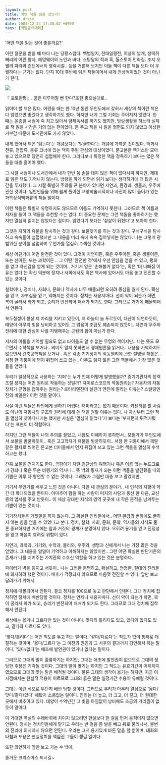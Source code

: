 ```yaml
---
layout: post
title: 어떤 책을 읽을 것인가?
author: drkim
date: 2003-12-24 17:30:02 +0900
tags: [깨달음의대화]
---
```


  '어떤 책을 읽는 것이 좋을까요?'


이런 질문을 받을 때 마다 나는 당황스럽다. 백범일지, 전태일평전, 이상의 날개, 생떽쥐뻬리의 어린 왕자, 헤밍웨이의 노인과 바다, 스탕달의 적과 흑, 톨스토이 민화집. 조지 오웰의 파리와 런던에서의 영락시절.. 등을 거론해 보지만 이들 책이 다른 책들 보다 더 우월하다는 근거는 없다. 단지 10대 후반에 읽은 책들이어서 내게 인상적이었던 것이 아닌가 한다. 


  ![](http://drkimz.com/technote/board/KDR/upimg/1072169349.jpg)


  『 포토만평』..꿈은 이루어질 뻔 한다?또한 좋으실대로..


읽어야 할 책은 많다. 어렸을 때는 한 10년 동안 무인도에서 갖혀서 세상의 책이란 책은 다 읽었으면 좋겠다고 생각하기도 했다. 하지만 내게 그럴 기회는 주어지지 않았다. 한 때는 온종일 서점에 죽 치고 앉아서 얌체독서를 하기도 했지만, 방랑생활을 하느라 실제로 책 읽을 시간은 거의 없는 편이었다. 돈 주고 책을 사 읽을 형편도 되지 않았고 이상한 거부감 때문에 도서관에도 가지 않았다. 

내게 있어서 책은 '읽는다'는 개념보다는 '발굴한다'는 개념에 가까운 것이었다. 백과사전류, 전집류, 총류 코너에 있는 책이 주된 관심의 대상이었다. 문고본은 엑기스만 모아놓고 있으므로 당연히 섭렵해야 한다. 그러다보니 특정한 책을 정독하기 보다는 많은 책들을 대충 훑어야 했다. 

그 시절 서점이나 도서관에서 내가 한번 쯤 손을 대지 않은 책이 없다시피 하지만, 제대로 읽은 책도 기억나지 않는다. 방랑을 하게 되면서 읽기 보다는 생각하기에 더 많은 시간을 투자했다. 그 시절 특별히 주의를 끈 분야가 있다면 자연과, 환경과, 생물과, 우주에 관한 것이다. 일반인들을 위해 쉽게 풀이한 교양학술서적이나 사진이 많이 들어가 있는 과학상식백과류의 책들 말이다. 

이런 책들은 특별히 유명하지도 않으므로 이름도 기억하지 못한다. 그러므로 책 이름과 저자를 들어 그 책들을 추천할 수는 없다. 더 중요한 문제는 그런 책들을 좋아하기는 했지만 열심히 읽지는 않았다는 점이다. 읽었다기 보다는 '샅샅이 뒤졌다'고 보아야 한다. 

그것은 지하의 유물을 탐사하는 것과 같다. 보물찾기를 하는 것과 같다. 구석구석을 탐사하고 속속들이 섭렵했지만 그 내용을 머리 속에 속속 집어넣지는 않았다. 나는 그렇게 광범위한 분야를 섭렵하며 무언가를 열심히 수색한 것이다. 

세상 어딘가에 어떤 완전한 것이 있다. 그것이 자연이든, 혹은 우주이든, 혹은 생물이든, 또는 신이든, 또는 과학이든 .. 그 어떤 '완전한 것'에서 우선 안심을 얻을 수 있고, 평화를 얻고 자신감을 얻게 되는 것이며.. 거기서 얻은 '손해볼거 없다'는, 혹은 '더 나빠질 이유는 없다'는 확신 덕분에 정치나 사회에서도 혹은 역사에 있어서도 마음 놓고 전진할 수 있는 것이다.

철학이나, 정치나, 사회나, 문화나 역사에 너무 매몰되면 오히려 중심을 잃게 된다. 확신을 잃고, 자부심을 잃고, 약해지는 것이다. 정치는 새옹지마다. 선이 악이 되는가 하면, 복이 굴러서 화가 되고, 승리가 반전되어 패배가 되기도 한다. 그러므로 거기에 매몰되어서 안된다. 

북두칠성이 항상 제 자리를 지키고 있듯이, 저 하늘이 늘 푸르듯이, 태산이 의연하듯이, 태양이 아무리 빛을 낭비하고 있어도 그 밝음이 조금도 훼손되지 않듯이.. 자연과 우주와 진리에 대한 관심이 나를 지탱해주는 근원의 힘이 아닌가 한다. 

저자의 이름을 기억할 필요도 없고 타이틀도 알 수 없는 무명의 책이지만.. 나는 뜻도 모르면서 수학책을 보거나.. 의미도 알지 못하면서 경제원론을 읽거나.. 내용을 기억하지도 않으면서 건축공학책을 보거나.. 혹은 각종 기기장치의 작동원리에 관한 설명을 해놓은.. 서점 한 귀퉁이에 먼지 뒤집어 쓰고 있는.. 아무도 읽지 않은 그런 책들에서 가장 많은 것들을 얻었다. 

우리가 일상적으로 사용하는 '지퍼'는 누가 언제 어떻게 발명했을까? 증기기관차의 압력조절 장치는 어떤 원리로 작동하는 것일까? 자이로스코프의 작동원리는? 자동차의 차동장치가 균형을 잡아주는 원리는? 로타리엔진이 실린더 엔진에 밀리는 이유는? 스털링엔진의 비밀은? 이런 것들 말이다.

사실 이런 책들은 타인에게 권하기 어렵다. 재미라고는 없기 때문이다. 카센터를 할 사람도 아닌데 자동차의 구조와 원리에 대해 쓴 책을 권할 이유는 없다. 나 자신부터 그런 책을 열심히 찾아다니기는 했지만 사실은 '열심히 읽었다'기 보다는 '부지런히 뒤적거렸다'는 표현이 더 적합하다. 

하지만 그런 책들이 나의 주의를 끌었고, 내용도 이해하지 못하면서.. 모험가가 무인도에서 보물을 발굴하듯이.. 혹은 고고학자가 유물을 발굴하듯이.. 서점 한 귀퉁이에서 깨알 같은 활자로 씌어진 문고본 더미들에서 먼지 뒤집어 쓰고 있는 그런 책들을 열심히 수색하고는 했다. 

간혹 보물을 건지기도 한다. 곰팡이가 자란 김찬삼의 여행기나 혹은 이름 없는 누드크로키 강좌나 혹은 무슨 비행기의 역사나 .. 뜻 밖의 횡재가 되는 이런 책들을 발견했을 때의 기쁨은 이루 다 형언할 수 없는 것이다. 그래봤자 그림만 대충 보고 말았지만.

거기서 무언가를 배우고 느낀 것은 아니다. 다만 내 관심의 분야가.. 내 인식의 지평이 약간 더 확대되었을 뿐이다. 아마추어 햄을 하는 사람이 미지의 사람과 통신 한 다음, 교신증의 엽서를 주고 받듯이.. 이 세상 광대한 지식의 영역 곳곳에 내 작은 흔적을 남겨두는 기쁨이 있는 것이다. 

기기장치들은 거짓말을 하지 않는다. 그 확실한 진리들에서.. 어떤 환경의 변화에도 굴하지 않는 힘을 얻을 수 있었다고 본다. 정치, 철학, 사회, 문화, 문학, 역사들의 지식도 물론 중요하지만 거기에는 참과 거짓의 경계가 분명하지 않다. 오히려 용기를 잃고 진정성을 잃고 마음이 흐려질 위험이 있다.

자연과, 과학과, 기기와, 수학과, 물리와, 우주와, 생명과 신에게서 나는 가장 많은 것을 얻었다. 그 내용을 일일이 기억하고 이해하지는 않았지만.. 그런 어떤 확실한 판단기준의 존재가 나를 지켜주는 가치관의 수호신 역할을 하고 있는 것은 분명하다. 

파이터가 벽을 등지고 서듯이.. 나는 그러한 분명하고, 확실하고, 엄정한, 절대의 진리들에 의지하려 했던 것이다. 배후가 걱정되지 않으므로 마음껏 전진할 수 있다. 앞만 보고 달려가기 위해서. 

정치에 매몰되어서 안된다. 결코 정치를 100으로 놓고 판단해서 안된다. 그대 정치에 집착하면 정치에 배반당할 것이다. 정치는 언제나 새옹지마다. 선이 악이 되는가 하면, 복이 굴러서 화가 되고, 승리가 반전되어 패배가 되기도 한다. 그러므로 그대 정치에 집착해서 안된다. 

세상에는 옳거나 그르다만 있는 것이 아니다. 맞다와 틀리다도 있고, 있다와 없다도 있고, 같다와 다르다도 있다. 

'맞다/틀리다'는 어떤 척도를 두고 하는 말이다. '같다/다르다'는 척도가 없이 통째로 대질하는 것이며, '옳다/그르다'는 그 이전의 원인과 그 사후의 결과까지 감안해서 하는 말이다. '있다/없다'는 애초에 발언권이 있거나 없다는 말이다. 

그러므로 그대의 말이 훌륭하기는 하지만, 그대는 애초에 발언권이 없으므로 그대의 정당한 주장은 기각될 것이다. 그대의 말이 맞기는 하지만 그 척도는 유효기간이 어제까지였으므로 그대의 맞는 말은 배척될 것이다. 물론 그대의 생각이 옳기는 하지만, 지금 이시점에서는 현실적 적용이 이르므로 그대의 옳은 말은 일정기간 수용이 유예될 것이다. 

그대는 이런 식으로 부단히 배반 당할 것이다. 그러므로 우리가 아무리 열심으로 '옳다/맞다/같다/있다' 해봤자 소용없는 일이다. 진리는 더 높고, 더 크고, 더 깊고, 더 원대한 곳에서 비추이고 있다. 태양이 수억년간 그 빛을 아낌없이 낭비해도 조금의 거리낌이 없듯이 말이다. 

이 거대한 역설의 수레바퀴에 치이지 않으려면 현실보다 한 걸음 먼저 움직이지 않으면 안된다. 정치는 정치인들에게 맡기고 우리는 반 걸음 쯤 발을 빼고 뒤로 물러나서, 불변의 진리에 의지하지 않으면 안된다. 우리는 그저 용기있게 바른 말을 할 뿐이며, 대화와 타협과 포용은 현실정치를 책임진 그들이 챙길 일이다. 

또한 의연하게 앞만 보고 가는 수 밖에.

즐거운 크리스마스 되시길~